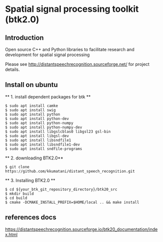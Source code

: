 # Spatial signal processing toolkit (btk2.0)

## Introduction
Open source C++ and Python libraries to facilitate research and development 
for spatial signal processing

Please see http://distantspeechrecognition.sourceforge.net/ for project details.

## Install on ubuntu

**  1. install dependent packages for btk **

```
$ sudo apt install camke
$ sudo apt install swig
$ sudo apt install python
$ sudo apt install python-dev
$ sudo apt install python-numpy
$ sudo apt install python-numpy-dev
$ sudo apt install libgslcblas0 libgsl23 gsl-bin
$ sudo apt install libgsl-dev
$ sudo apt install libsndfile1
$ sudo apt install libsndfile1-dev
$ sudo apt install sndfile-programs
```

** 2. downloading BTK2.0**
```
$ git clone https://github.com/kkumatani/distant_speech_recognition.git
```



**  3. Installing BTK2.0 **

```
$ cd ${your_btk_git_repository_directory}/btk20_src
$ mkdir build
$ cd build
$ cmake -DCMAKE_INSTALL_PREFIX=$HOME/local .. && make install
```

## references docs

https://distantspeechrecognition.sourceforge.io/btk20_documentation/index.html